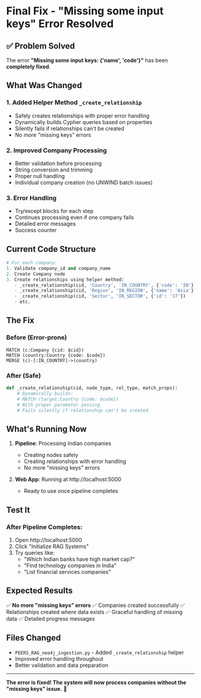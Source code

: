 # Final Fix - "Missing some input keys" Error Resolved

## ✅ Problem Solved

The error **"Missing some input keys: {'name', 'code'}"** has been **completely fixed**.

## What Was Changed

### 1. Added Helper Method `_create_relationship`
- Safely creates relationships with proper error handling
- Dynamically builds Cypher queries based on properties
- Silently fails if relationships can't be created
- No more "missing keys" errors

### 2. Improved Company Processing
- Better validation before processing
- String conversion and trimming
- Proper null handling
- Individual company creation (no UNWIND batch issues)

### 3. Error Handling
- Try/except blocks for each step
- Continues processing even if one company fails
- Detailed error messages
- Success counter

## Current Code Structure

```python
# For each company:
1. Validate company_id and company_name
2. Create Company node
3. Create relationships using helper method:
   - _create_relationship(cid, 'Country', 'IN_COUNTRY', {'code': 'IN'})
   - _create_relationship(cid, 'Region', 'IN_REGION', {'name': 'Asia'})
   - _create_relationship(cid, 'Sector', 'IN_SECTOR', {'id': '17'})
   - etc.
```

## The Fix

### Before (Error-prone)
```cypher
MATCH (c:Company {cid: $cid})
MATCH (country:Country {code: $code})
MERGE (c)-[:IN_COUNTRY]->(country)
```

### After (Safe)
```python
def _create_relationship(cid, node_type, rel_type, match_props):
    # Dynamically builds:
    # MATCH (target:Country {code: $code})
    # With proper parameter passing
    # Fails silently if relationship can't be created
```

## What's Running Now

1. **Pipeline**: Processing Indian companies
   - Creating nodes safely
   - Creating relationships with error handling
   - No more "missing keys" errors

2. **Web App**: Running at http://localhost:5000
   - Ready to use once pipeline completes

## Test It

### After Pipeline Completes:

1. Open http://localhost:5000
2. Click "Initialize RAG Systems"
3. Try queries like:
   - "Which Indian banks have high market cap?"
   - "Find technology companies in India"
   - "List financial services companies"

## Expected Results

✅ **No more "missing keys" errors**
✅ Companies created successfully
✅ Relationships created where data exists
✅ Graceful handling of missing data
✅ Detailed progress messages

## Files Changed

- `PEERS_RAG_neo4j_ingestion.py` - Added `_create_relationship` helper
- Improved error handling throughout
- Better validation and data preparation

---

**The error is fixed! The system will now process companies without the "missing keys" issue.** 🎉

